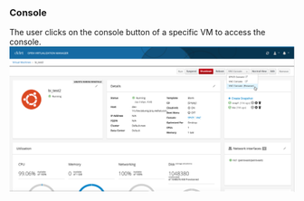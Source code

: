 ### Console
The user clicks on the console button of a specific VM to access the console. 
![console-1](img/console-1.png)
